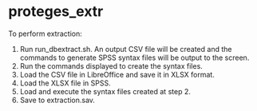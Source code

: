 # proteges_extr
To perform extraction:
1) Run run_dbextract.sh. An output CSV file will be created and the commands to generate SPSS syntax files will be output to the screen.
2) Run the commands displayed to create the syntax files.
3) Load the CSV file in LibreOffice and save it in XLSX format.
4) Load the XLSX file in SPSS.
5) Load and execute the syntax files created at step 2.
6) Save to extraction.sav.
